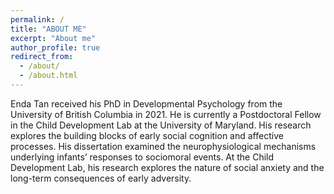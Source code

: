 ```yaml
---
permalink: /
title: "ABOUT ME"
excerpt: "About me"
author_profile: true
redirect_from: 
  - /about/
  - /about.html
---
```

Enda Tan received his PhD in Developmental Psychology from the University of British Columbia in 2021. He is currently a Postdoctoral Fellow in the Child Development Lab at the University of Maryland. His research explores the building blocks of early social cognition and affective processes. His dissertation examined the neurophysiological mechanisms underlying infants’ responses to sociomoral events. At the Child Development Lab, his research explores the nature of social anxiety and the long-term consequences of early adversity.
